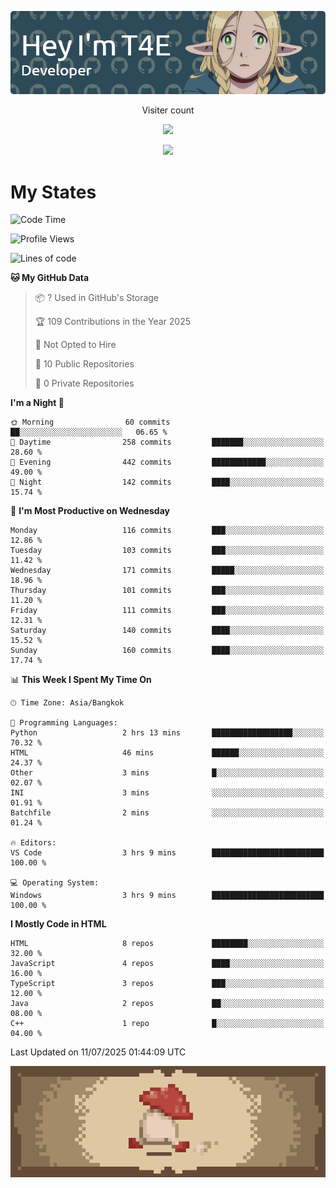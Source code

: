 
<p align="center">
  <img src="banner.png">
</p>

<p align="center">
  Visiter count
</p>
  
<p align="center">
  <img src="https://profile-counter.glitch.me/Danny2Forever/count.svg"/>
</p>

<p align="center">
  <a href="https://github.com/kittinan/spotify-github-profile">
    <img src="https://spotify-github-profile.kittinanx.com/api/view?uid=qgiw2ogctywitpjgfj8fu1nq5&cover_image=true&theme=novatorem&show_offline=false&background_color=121212&interchange=false&bar_color=53b14f&bar_color_cover=false" />
  </a>
</p>


# My States

<!--START_SECTION:waka-->
![Code Time](http://img.shields.io/badge/Code%20Time-84%20hrs%2017%20mins-blue)

![Profile Views](http://img.shields.io/badge/Profile%20Views-0-blue)

![Lines of code](https://img.shields.io/badge/From%20Hello%20World%20I%27ve%20Written-398.9%20thousand%20lines%20of%20code-blue)

**🐱 My GitHub Data** 

> 📦 ? Used in GitHub's Storage 
 > 
> 🏆 109 Contributions in the Year 2025
 > 
> 🚫 Not Opted to Hire
 > 
> 📜 10 Public Repositories 
 > 
> 🔑 0 Private Repositories 
 > 
**I'm a Night 🦉** 

```text
🌞 Morning                60 commits          ██░░░░░░░░░░░░░░░░░░░░░░░   06.65 % 
🌆 Daytime                258 commits         ███████░░░░░░░░░░░░░░░░░░   28.60 % 
🌃 Evening                442 commits         ████████████░░░░░░░░░░░░░   49.00 % 
🌙 Night                  142 commits         ████░░░░░░░░░░░░░░░░░░░░░   15.74 % 
```
📅 **I'm Most Productive on Wednesday** 

```text
Monday                   116 commits         ███░░░░░░░░░░░░░░░░░░░░░░   12.86 % 
Tuesday                  103 commits         ███░░░░░░░░░░░░░░░░░░░░░░   11.42 % 
Wednesday                171 commits         █████░░░░░░░░░░░░░░░░░░░░   18.96 % 
Thursday                 101 commits         ███░░░░░░░░░░░░░░░░░░░░░░   11.20 % 
Friday                   111 commits         ███░░░░░░░░░░░░░░░░░░░░░░   12.31 % 
Saturday                 140 commits         ████░░░░░░░░░░░░░░░░░░░░░   15.52 % 
Sunday                   160 commits         ████░░░░░░░░░░░░░░░░░░░░░   17.74 % 
```


📊 **This Week I Spent My Time On** 

```text
🕑︎ Time Zone: Asia/Bangkok

💬 Programming Languages: 
Python                   2 hrs 13 mins       ██████████████████░░░░░░░   70.32 % 
HTML                     46 mins             ██████░░░░░░░░░░░░░░░░░░░   24.37 % 
Other                    3 mins              █░░░░░░░░░░░░░░░░░░░░░░░░   02.07 % 
INI                      3 mins              ░░░░░░░░░░░░░░░░░░░░░░░░░   01.91 % 
Batchfile                2 mins              ░░░░░░░░░░░░░░░░░░░░░░░░░   01.24 % 

🔥 Editors: 
VS Code                  3 hrs 9 mins        █████████████████████████   100.00 % 

💻 Operating System: 
Windows                  3 hrs 9 mins        █████████████████████████   100.00 % 
```

**I Mostly Code in HTML** 

```text
HTML                     8 repos             ████████░░░░░░░░░░░░░░░░░   32.00 % 
JavaScript               4 repos             ████░░░░░░░░░░░░░░░░░░░░░   16.00 % 
TypeScript               3 repos             ███░░░░░░░░░░░░░░░░░░░░░░   12.00 % 
Java                     2 repos             ██░░░░░░░░░░░░░░░░░░░░░░░   08.00 % 
C++                      1 repo              █░░░░░░░░░░░░░░░░░░░░░░░░   04.00 % 
```




 Last Updated on 11/07/2025 01:44:09 UTC
<!--END_SECTION:waka-->

<p align="center"> 
  <img src="walking-mushroom.webp" width="945">
</p>

